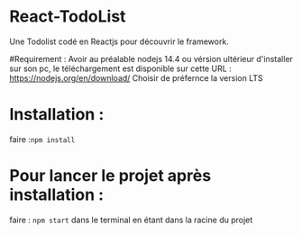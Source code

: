 # React-TodoList
Une Todolist codé en Reactjs pour découvrir le framework.

#Requirement : 
Avoir au préalable nodejs 14.4 ou vérsion ultérieur d'installer sur son pc, le téléchargement est disponible sur cette URL : https://nodejs.org/en/download/ 
Choisir de préfernce la version LTS

# Installation : 
faire :`npm install` 

# Pour lancer le projet après installation :
faire : `npm start` dans le terminal en étant dans la racine du projet
